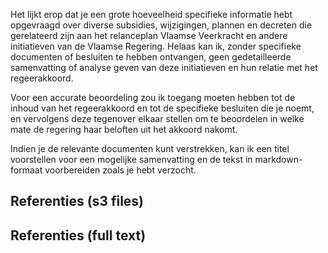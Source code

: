 Het lijkt erop dat je een grote hoeveelheid specifieke informatie hebt opgevraagd over diverse subsidies, wijzigingen, plannen en decreten die gerelateerd zijn aan het relanceplan Vlaamse Veerkracht en andere initiatieven van de Vlaamse Regering. Helaas kan ik, zonder specifieke documenten of besluiten te hebben ontvangen, geen gedetailleerde samenvatting of analyse geven van deze initiatieven en hun relatie met het regeerakkoord.

Voor een accurate beoordeling zou ik toegang moeten hebben tot de inhoud van het regeerakkoord en tot de specifieke besluiten die je noemt, en vervolgens deze tegenover elkaar stellen om te beoordelen in welke mate de regering haar beloften uit het akkoord nakomt.

Indien je de relevante documenten kunt verstrekken, kan ik een titel voorstellen voor een mogelijke samenvatting en de tekst in markdown-formaat voorbereiden zoals je hebt verzocht.

## Referenties (s3 files)



## Referenties (full text)

